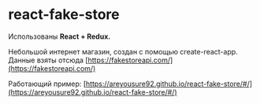 # react-fake-store

Использованы **React + Redux.**

Небольшой интернет магазин, создан с помощью create-react-app.
Данные взяты отсюда [https://fakestoreapi.com/](https://fakestoreapi.com/)

Работающий пример: [https://areyousure92.github.io/react-fake-store/#/](https://areyousure92.github.io/react-fake-store/#/)

